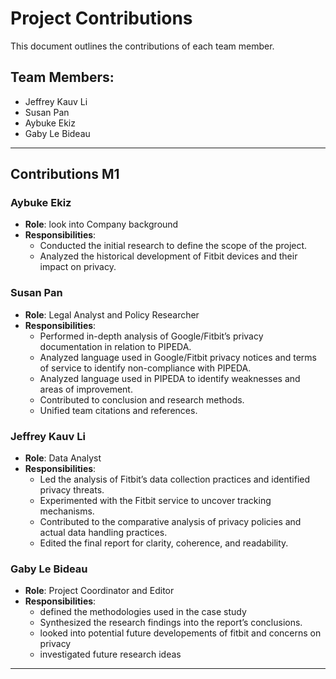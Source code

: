 # Project Contributions

This document outlines the contributions of each team member.

## Team Members:

- Jeffrey Kauv Li
- Susan Pan
- Aybuke Ekiz
- Gaby Le Bideau

---

## Contributions M1
### Aybuke Ekiz

- **Role**: look into Company background
- **Responsibilities**:
  - Conducted the initial research to define the scope of the project.
  - Analyzed the historical development of Fitbit devices and their impact on privacy.
 

### Susan Pan

- **Role**: Legal Analyst and Policy Researcher
- **Responsibilities**:
  - Performed in-depth analysis of Google/Fitbit’s privacy documentation in relation to PIPEDA.
  - Analyzed language used in Google/Fitbit privacy notices and terms of service to identify non-compliance with PIPEDA.
  - Analyzed language used in PIPEDA to identify weaknesses and areas of improvement.
  - Contributed to conclusion and research methods.
  - Unified team citations and references.

### Jeffrey Kauv Li

- **Role**: Data Analyst
- **Responsibilities**:
  - Led the analysis of Fitbit’s data collection practices and identified privacy threats.
  - Experimented with the Fitbit service to uncover tracking mechanisms.
  - Contributed to the comparative analysis of privacy policies and actual data handling practices.
  - Edited the final report for clarity, coherence, and readability.


### Gaby Le Bideau

- **Role**: Project Coordinator and Editor
- **Responsibilities**:
  - defined the methodologies used in the case study
  - Synthesized the research findings into the report’s conclusions.
  - looked into potential future developements of fitbit and concerns on privacy
  - investigated future research ideas

  
---




